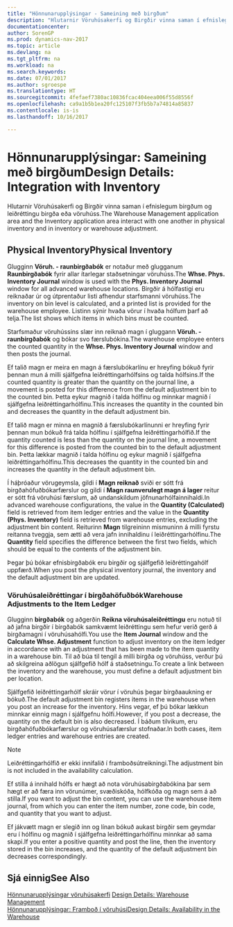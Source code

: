 ```yaml
---
title: "Hönnunarupplýsingar - Sameining með birgðum"
description: "Hlutarnir Vöruhúsakerfi og Birgðir vinna saman í efnislegum birgðum og leiðréttingu birgða eða vöruhúss."
documentationcenter: 
author: SorenGP
ms.prod: dynamics-nav-2017
ms.topic: article
ms.devlang: na
ms.tgt_pltfrm: na
ms.workload: na
ms.search.keywords: 
ms.date: 07/01/2017
ms.author: sgroespe
ms.translationtype: HT
ms.sourcegitcommit: 4fefaef7380ac10836fcac404eea006f55d8556f
ms.openlocfilehash: ca9a1b5b1ea20fc125107f3fb5b7a74814a85837
ms.contentlocale: is-is
ms.lasthandoff: 10/16/2017

---
```

# <a name="design-details-integration-with-inventory"></a><span data-ttu-id="2e2b4-103">Hönnunarupplýsingar: Sameining með birgðum</span><span class="sxs-lookup"><span data-stu-id="2e2b4-103">Design Details: Integration with Inventory</span></span>
<span data-ttu-id="2e2b4-104">Hlutarnir Vöruhúsakerfi og Birgðir vinna saman í efnislegum birgðum og leiðréttingu birgða eða vöruhúss.</span><span class="sxs-lookup"><span data-stu-id="2e2b4-104">The Warehouse Management application area and the Inventory application area interact with one another in physical inventory and in inventory or warehouse adjustment.</span></span>  
  
## <a name="physical-inventory"></a><span data-ttu-id="2e2b4-105">Physical Inventory</span><span class="sxs-lookup"><span data-stu-id="2e2b4-105">Physical Inventory</span></span>  
 <span data-ttu-id="2e2b4-106">Glugginn **Vöruh. - raunbirgðabók** er notaður með glugganum **Raunbirgðabók** fyrir allar ítarlegar staðsetningar vöruhúss.</span><span class="sxs-lookup"><span data-stu-id="2e2b4-106">The **Whse. Phys. Inventory Journal** window is used with the **Phys. Inventory Journal** window for all advanced warehouse locations.</span></span> <span data-ttu-id="2e2b4-107">Birgðir á hólfastigi eru reiknaðar úr og útprentaður listi afhendur starfsmanni vöruhúss.</span><span class="sxs-lookup"><span data-stu-id="2e2b4-107">The inventory on bin level is calculated, and a printed list is provided for the warehouse employee.</span></span> <span data-ttu-id="2e2b4-108">Listinn sýnir hvaða vörur í hvaða hólfum þarf að telja.</span><span class="sxs-lookup"><span data-stu-id="2e2b4-108">The list shows which items in which bins must be counted.</span></span>  
  
 <span data-ttu-id="2e2b4-109">Starfsmaður vöruhússins slær inn reiknað magn í gluggann **Vöruh. - raunbirgðabók** og bókar svo færslubókina.</span><span class="sxs-lookup"><span data-stu-id="2e2b4-109">The warehouse employee enters the counted quantity in the **Whse. Phys. Inventory Journal** window and then posts the journal.</span></span>  
  
 <span data-ttu-id="2e2b4-110">Ef talið magn er meira en magn á færslubókarlínu er hreyfing bókuð fyrir þennan mun á milli sjálfgefna leiðréttingarhólfsins og talda hólfsins.</span><span class="sxs-lookup"><span data-stu-id="2e2b4-110">If the counted quantity is greater than the quantity on the journal line, a movement is posted for this difference from the default adjustment bin to the counted bin.</span></span> <span data-ttu-id="2e2b4-111">Þetta eykur magnið í talda hólfinu og minnkar magnið í sjálfgefna leiðréttingarhólfinu.</span><span class="sxs-lookup"><span data-stu-id="2e2b4-111">This increases the quantity in the counted bin and decreases the quantity in the default adjustment bin.</span></span>  
  
 <span data-ttu-id="2e2b4-112">Ef talið magn er minna en magnið á færslubókarlínunni er hreyfing fyrir þennan mun bókuð frá talda hólfinu í sjálfgefna leiðréttingarhólfið.</span><span class="sxs-lookup"><span data-stu-id="2e2b4-112">If the quantity counted is less than the quantity on the journal line, a movement for this difference is posted from the counted bin to the default adjustment bin.</span></span> <span data-ttu-id="2e2b4-113">Þetta lækkar magnið í talda hólfinu og eykur magnið í sjálfgefna leiðréttingarhólfinu.</span><span class="sxs-lookup"><span data-stu-id="2e2b4-113">This decreases the quantity in the counted bin and increases the quantity in the default adjustment bin.</span></span>  
  
 <span data-ttu-id="2e2b4-114">Í háþróaður vörugeymsla, gildi í **Magn reiknað** sviði er sótt frá birgðahöfuðbókarfærslur og gildi í **Magn raunverulegt magn á lager** reitur er sótt frá vöruhúsi færslum, að undanskildum jöfnunarhólfainnihaldi.</span><span class="sxs-lookup"><span data-stu-id="2e2b4-114">In advanced warehouse configurations, the value in the **Quantity (Calculated)** field is retrieved from item ledger entries and the value in the **Quantity (Phys. Inventory)** field is retrieved from warehouse entries, excluding the adjustment bin content.</span></span> <span data-ttu-id="2e2b4-115">Reiturinn **Magn** tilgreininn mismuninn á milli fyrstu reitanna tveggja, sem ætti að vera jafn innihaldinu í leiðréttingarhólfinu.</span><span class="sxs-lookup"><span data-stu-id="2e2b4-115">The **Quantity** field specifies the difference between the first two fields, which should be equal to the contents of the adjustment bin.</span></span>  
  
 <span data-ttu-id="2e2b4-116">Þegar þú bókar efnisbirgðabók eru birgðir og sjálfgefið leiðréttingahólf uppfærð.</span><span class="sxs-lookup"><span data-stu-id="2e2b4-116">When you post the physical inventory journal, the inventory and the default adjustment bin are updated.</span></span>  
  
### <a name="warehouse-adjustments-to-the-item-ledger"></a><span data-ttu-id="2e2b4-117">Vöruhúsaleiðréttingar í birgðahöfuðbók</span><span class="sxs-lookup"><span data-stu-id="2e2b4-117">Warehouse Adjustments to the Item Ledger</span></span>  
 <span data-ttu-id="2e2b4-118">Glugginn **birgðabók** og aðgerðin **Reikna vöruhúsaleiðréttingu** eru notuð til að jafna birgðir í birgðabók samkvæmt leiðréttingu sem hefur verið gerð á birgðamagni í vöruhúsahólfi.</span><span class="sxs-lookup"><span data-stu-id="2e2b4-118">You use the **Item Journal** window and the **Calculate Whse. Adjustment** function to adjust inventory on the item ledger in accordance with an adjustment that has been made to the item quantity in a warehouse bin.</span></span> <span data-ttu-id="2e2b4-119">Til að búa til tengil á milli birgða og vöruhúss, verður þú að skilgreina aðlögun sjálfgefið hólf á staðsetningu.</span><span class="sxs-lookup"><span data-stu-id="2e2b4-119">To create a link between the inventory and the warehouse, you must define a default adjustment bin per location.</span></span>  
  
 <span data-ttu-id="2e2b4-120">Sjálfgefið leiðréttingarhólf skráir vörur í vöruhús þegar birgðaaukning er bókuð.</span><span class="sxs-lookup"><span data-stu-id="2e2b4-120">The default adjustment bin registers items in the warehouse when you post an increase for the inventory.</span></span> <span data-ttu-id="2e2b4-121">Hins vegar, ef þú bókar lækkun minnkar einnig magn í sjálfgefnu hólfi.</span><span class="sxs-lookup"><span data-stu-id="2e2b4-121">However, if you post a decrease, the quantity on the default bin is also decreased.</span></span> <span data-ttu-id="2e2b4-122">Í báðum tilvikum, eru birgðahöfuðbókarfærslur og vöruhúsafærslur stofnaðar.</span><span class="sxs-lookup"><span data-stu-id="2e2b4-122">In both cases, item ledger entries and warehouse entries are created.</span></span>  
  
> [!NOTE]  
>  <span data-ttu-id="2e2b4-123">Leiðréttingarhólfið er ekki innifalið í framboðsútreikningi.</span><span class="sxs-lookup"><span data-stu-id="2e2b4-123">The adjustment bin is not included in the availability calculation.</span></span>  
  
 <span data-ttu-id="2e2b4-124">Ef stilla á innihald hólfs er hægt að nota vöruhúsabirgðabókina þar sem hægt er að færa inn vörunúmer, svæðiskóða, hólfkóða og magn sem á að stilla.</span><span class="sxs-lookup"><span data-stu-id="2e2b4-124">If you want to adjust the bin content, you can use the warehouse item journal, from which you can enter the item number, zone code, bin code, and quantity that you want to adjust.</span></span>  
  
 <span data-ttu-id="2e2b4-125">Ef jákvætt magn er slegið inn og línan bókuð aukast birgðir sem geymdar eru í hólfinu og magnið í sjálfgefna leiðréttingarhólfinu minnkar að sama skapi.</span><span class="sxs-lookup"><span data-stu-id="2e2b4-125">If you enter a positive quantity and post the line, then the inventory stored in the bin increases, and the quantity of the default adjustment bin decreases correspondingly.</span></span>  
  
## <a name="see-also"></a><span data-ttu-id="2e2b4-126">Sjá einnig</span><span class="sxs-lookup"><span data-stu-id="2e2b4-126">See Also</span></span>  
 <span data-ttu-id="2e2b4-127">[Hönnunarupplýsingar vöruhúsakerfi](design-details-warehouse-management.md) </span><span class="sxs-lookup"><span data-stu-id="2e2b4-127">[Design Details: Warehouse Management](design-details-warehouse-management.md) </span></span>  
 [<span data-ttu-id="2e2b4-128">Hönnunarupplýsingar: Framboð í vöruhúsi</span><span class="sxs-lookup"><span data-stu-id="2e2b4-128">Design Details: Availability in the Warehouse</span></span>](design-details-availability-in-the-warehouse.md)
